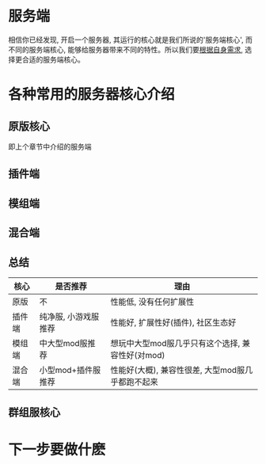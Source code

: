 # 服务端
相信你已经发现, 开启一个服务器, 其运行的核心就是我们所说的'服务端核心', 而不同的服务端核心, 能够给服务器带来不同的特性。所以我们要<u>根据自身需求</u>, 选择更合适的服务端核心。


# 各种常用的服务器核心介绍
## 原版核心

即上个章节中介绍的服务端


## 插件端



## 模组端



## 混合端


## 总结

| 核心  | 是否推荐        | 理由                            |
| --- | ----------- | ----------------------------- |
| 原版  | 不           | 性能低, 没有任何扩展性                  |
| 插件端 | 纯净服, 小游戏服推荐 | 性能好, 扩展性好(插件), 社区生态好          |
| 模组端 | 中大型mod服推荐   | 想玩中大型mod服几乎只有这个选择, 兼容性好(对mod) |
| 混合端 | 小型mod+插件服推荐 | 性能好(大概), 兼容性很差, 大型mod服几乎都跑不起来 |

## 群组服核心


# 下一步要做什麽